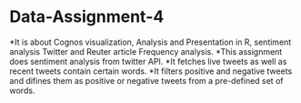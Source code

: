 # Data-Assignment-4
*It is about Cognos visualization, Analysis and Presentation in R, sentiment analysis Twitter and Reuter article Frequency analysis.
*This assignment does sentiment analysis from twitter API. 
*It fetches live tweets as well as recent tweets contain certain words.
*It filters positive and negative tweets and difines them as positive or negative tweets from a pre-defined set of words.
